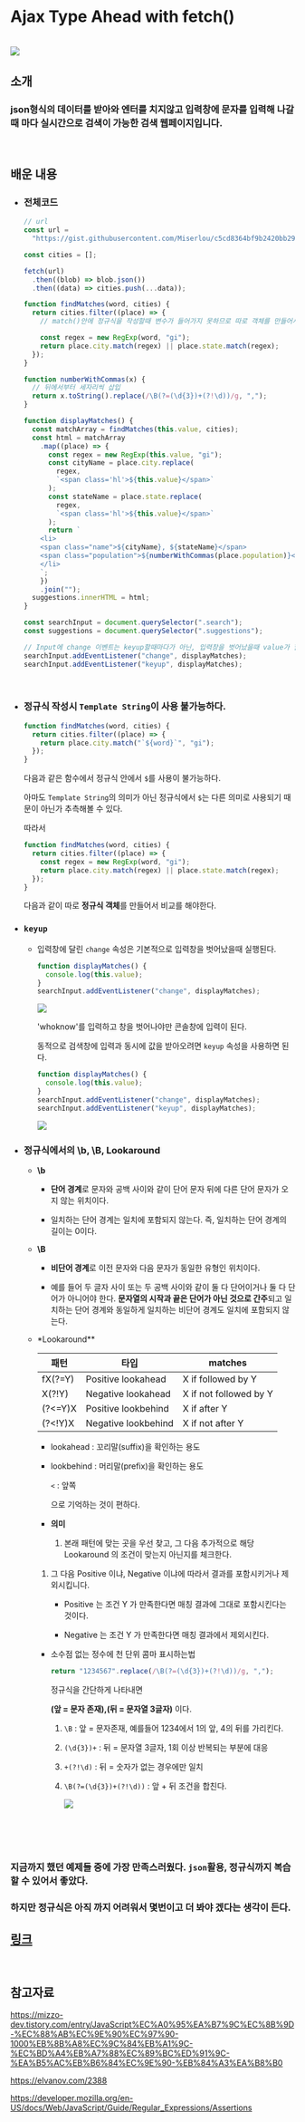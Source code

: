 # Ajax Type Ahead with fetch()

<br>

<img src="https://i.postimg.cc/BQ2yLzJQ/image.png">

## 소개

### json형식의 데이터를 받아와 엔터를 치지않고 입력창에 문자를 입력해 나갈 때 마다 실시간으로 검색이 가능한 검색 웹페이지입니다.

<br/>

## 배운 내용

- ### 전체코드

  ```js
  // url
  const url =
    "https://gist.githubusercontent.com/Miserlou/c5cd8364bf9b2420bb29/raw/2bf258763cdddd704f8ffd3ea9a3e81d25e2c6f6/cities.json";

  const cities = [];

  fetch(url)
    .then((blob) => blob.json())
    .then((data) => cities.push(...data));

  function findMatches(word, cities) {
    return cities.filter((place) => {
      // match()안에 정규식을 작성할때 변수가 들어가지 못하므로 따로 객체를 만들어서 넣어야함

      const regex = new RegExp(word, "gi");
      return place.city.match(regex) || place.state.match(regex);
    });
  }

  function numberWithCommas(x) {
    // 뒤에서부터 세자리씩 삽입
    return x.toString().replace(/\B(?=(\d{3})+(?!\d))/g, ",");
  }

  function displayMatches() {
    const matchArray = findMatches(this.value, cities);
    const html = matchArray
      .map((place) => {
        const regex = new RegExp(this.value, "gi");
        const cityName = place.city.replace(
          regex,
          `<span class='hl'>${this.value}</span>`
        );
        const stateName = place.state.replace(
          regex,
          `<span class='hl'>${this.value}</span>`
        );
        return `
      <li>
      <span class="name">${cityName}, ${stateName}</span>
      <span class="population">${numberWithCommas(place.population)}</span>
      </li>
      `;
      })
      .join("");
    suggestions.innerHTML = html;
  }

  const searchInput = document.querySelector(".search");
  const suggestions = document.querySelector(".suggestions");

  // Input에 change 이벤트는 keyup할때마다가 아닌, 입력창을 벗어났을때 value가 할당이 됨
  searchInput.addEventListener("change", displayMatches);
  searchInput.addEventListener("keyup", displayMatches);
  ```

<br>

- ### 정규식 작성시 `Template String`이 사용 불가능하다.

  ```js
  function findMatches(word, cities) {
    return cities.filter((place) => {
      return place.city.match("`${word}`", "gi");
    });
  }
  ```

  다음과 같은 함수에서 정규식 안에서 `$`를 사용이 불가능하다.

  아마도 `Template String`의 의미가 아닌 정규식에서 `$`는 다른 의미로 사용되기 때문이 아닌가 추측해볼 수 있다.

  따라서

  ```js
  function findMatches(word, cities) {
    return cities.filter((place) => {
      const regex = new RegExp(word, "gi");
      return place.city.match(regex) || place.state.match(regex);
    });
  }
  ```

  다음과 같이 따로 **정규식 객체**를 만들어서 비교를 해야한다.

- ### `keyup`

  - 입력창에 달린 `change` 속성은 기본적으로 입력창을 벗어났을때 실행된다.

    ```js
    function displayMatches() {
      console.log(this.value);
    }
    searchInput.addEventListener("change", displayMatches);
    ```

      <img src="https://i.postimg.cc/Rhx0dYyV/change.png">

    'whoknow'를 입력하고 창을 벗어나야만 콘솔창에 입력이 된다.

    동적으로 검색창에 입력과 동시에 값을 받아오려면 `keyup` 속성을 사용하면 된다.

    ```js
    function displayMatches() {
      console.log(this.value);
    }
    searchInput.addEventListener("change", displayMatches);
    searchInput.addEventListener("keyup", displayMatches);
    ```

      <img src="https://i.postimg.cc/wTHvsSDw/keyup.png">

- ### 정규식에서의 \b, \B, Lookaround

  - **\b**

    - **단어 경계**로 문자와 공백 사이와 같이 단어 문자 뒤에 다른 단어 문자가 오지 않는 위치이다.

    - 일치하는 단어 경계는 일치에 포함되지 않는다. 즉, 일치하는 단어 경계의 길이는 0이다.

  - **\B**

    - **비단어 경계**로 이전 문자와 다음 문자가 동일한 유형인 위치이다.

    - 예를 들어 두 글자 사이 또는 두 공백 사이와 같이 둘 다 단어이거나 둘 다 단어가 아니어야 한다. **문자열의 시작과 끝은 단어가 아닌 것으로 간주**되고 일치하는 단어 경계와 동일하게 일치하는 비단어 경계도 일치에 포함되지 않는다.

  - \*Lookaround\*\*

    | 패턴    | 타입                | matches                |
    | ------- | ------------------- | ---------------------- |
    | fX(?=Y) | Positive lookahead  | X if followed by Y     |
    | X(?!Y)  | Negative lookahead  | X if not followed by Y |
    | (?<=Y)X | Positive lookbehind | X if after Y           |
    | (?<!Y)X | Negative lookbehind | X if not after Y       |

    - lookahead : 꼬리말(suffix)을 확인하는 용도
    - lookbehind : 머리말(prefix)을 확인하는 용도

      `<` : 앞쪽

      으로 기억하는 것이 편하다.

    - **의미**

      1. 본래 패턴에 맞는 곳을 우선 찾고, 그 다음 추가적으로 해당 Lookaround 의 조건이 맞는지 아닌지를 체크한다.

    1.  그 다음 Positive 이냐, Negative 이냐에 따라서 결과를 포함시키거나 제외시킵니다.

        - Positive 는 조건 Y 가 만족한다면 매칭 결과에 그대로 포함시킨다는 것이다.

        - Negative 는 조건 Y 가 만족한다면 매칭 결과에서 제외시킨다.

    - 소수점 없는 정수에 천 단위 콤마 표시하는법

      ```js
      return "1234567".replace(/\B(?=(\d{3})+(?!\d))/g, ",");
      ```

      정규식을 간단하게 나타내면

      **(앞 = 문자 존재),(뒤 = 문자열 3글자)** 이다.

      1. `\B` : 앞 = 문자존재, 예를들어 1234에서 1의 앞, 4의 뒤를 가리킨다.

      2. `(\d{3})+` : 뒤 = 문자열 3글자, 1회 이상 반복되는 부분에 대응

      3. `+(?!\d)` : 뒤 = 숫자가 없는 경우에만 일치

      4. `\B(?=(\d{3})+(?!\d))` : 앞 + 뒤 조건을 합친다.

          <img src="https://i.postimg.cc/4d4zQB7c/image.png">

  <br/>
  <br/>
  <br/>
  <br/>

### 지금까지 했던 예제들 중에 가장 만족스러웠다. `json`활용, 정규식까지 복습할 수 있어서 좋았다.

### 하지만 정규식은 아직 까지 어려워서 몇번이고 더 봐야 겠다는 생각이 든다.

## [링크](https://rainbow-narwhal-ca2a78.netlify.app)

<br/>

## 참고자료

https://mizzo-dev.tistory.com/entry/JavaScript%EC%A0%95%EA%B7%9C%EC%8B%9D-%EC%88%AB%EC%9E%90%EC%97%90-1000%EB%8B%A8%EC%9C%84%EB%A1%9C-%EC%BD%A4%EB%A7%88%EC%89%BC%ED%91%9C-%EA%B5%AC%EB%B6%84%EC%9E%90-%EB%84%A3%EA%B8%B0

https://elvanov.com/2388

https://developer.mozilla.org/en-US/docs/Web/JavaScript/Guide/Regular_Expressions/Assertions

